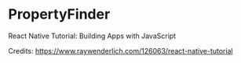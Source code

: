 # PropertyFinder
React Native Tutorial: Building Apps with JavaScript


Credits: https://www.raywenderlich.com/126063/react-native-tutorial
